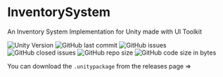 # InventorySystem
 An Inventory System Implementation for Unity made with UI Toolkit
 
![Unity Version](https://img.shields.io/badge/Unity-2023.2.1f1-blue?&logo=unity)
![GitHub last commit](https://img.shields.io/github/last-commit/rafay-pk/InventorySystem?)
![GitHub issues](https://img.shields.io/github/issues/rafay-pk/InventorySystem?)
![GitHub closed issues](https://img.shields.io/github/issues-closed/rafay-pk/InventorySystem?)
![GitHub repo size](https://img.shields.io/github/repo-size/rafay-pk/InventorySystem?)
![GitHub code size in bytes](https://img.shields.io/github/languages/code-size/rafay-pk/InventorySystem?)

You can download the `.unitypackage` from the releases page =>
